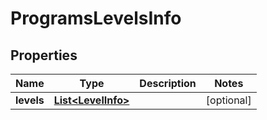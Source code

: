 # ProgramsLevelsInfo

## Properties
Name | Type | Description | Notes
------------ | ------------- | ------------- | -------------
**levels** | [**List&lt;LevelInfo&gt;**](LevelInfo.md) |  |  [optional]
